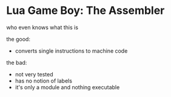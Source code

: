 # Lua Game Boy: The Assembler

who even knows what this is

the good:

- converts single instructions to machine code

the bad:

- not very tested
- has no notion of labels
- it's only a module and nothing executable
